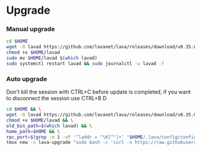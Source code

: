 # Upgrade

### Manual upgrade <a href="#manual" id="manual"></a>

```bash
cd $HOME
wget -O lavad https://github.com/lavanet/lava/releases/download/v0.35.0/lavad-v0.35.0-linux-amd64
chmod +x $HOME/lavad
sudo mv $HOME/lavad $(which lavad)
sudo systemctl restart lavad && sudo journalctl -u lavad -f
```

### Auto upgrade <a href="#auto" id="auto"></a>

Don't kill the session with CTRL+C before update is completed, if you want to disconnect the session use CTRL+B D

```bash
cd $HOME && \
wget -O lavad https://github.com/lavanet/lava/releases/download/v0.35.0/lavad-v0.35.0-linux-amd64 && \
chmod +x $HOME/lavad && \
old_bin_path=$(which lavad) && \
home_path=$HOME && \
rpc_port=$(grep -m 1 -oP '^laddr = "\K[^"]+' "$HOME/.lava/config/config.toml" | cut -d ':' -f 3) && \
tmux new -s lava-upgrade "sudo bash -c 'curl -s https://raw.githubusercontent.com/itrocket-team/testnet_guides/main/utils/autoupgrade/upgrade.sh | bash -s -- -u \"845700\" -b lavad -n \"$HOME/lavad\" -o \"$old_bin_path\" -h \"$home_path\" -p \"https://lava-testnet-api.itrocket.net/cosmos/gov/v1/proposals/147\" -r \"$rpc_port\"'"
```
